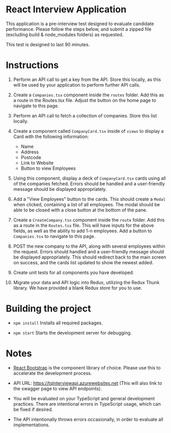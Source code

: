 # React Interview Application

This application is a pre-interview test designed to evaluate candidate performance. Please follow the steps below, and submit a zipped file (excluding build & node_modules folders) as requested.

This test is designed to last 90 minutes.

# Instructions

1. Perform an API call to get a key from the API. Store this locally, as this will be used by your application to perform further API calls.

2. Create a `Companies.tsx` component inside the `routes` folder. Add this as a route in the Routes.tsx file. Adjust the button on the home page to navigate to this page.

3. Perform an API call to fetch a collection of companies. Store this list locally.

4. Create a component called `CompanyCard.tsx` inside of `views` to display a Card with the following information:

   - Name
   - Address
   - Postcode
   - Link to Website
   - Button to view Employees

5. Using this component, display a deck of `CompanyCard.tsx` cards using all of the companies fetched. Errors should be handled and a user-friendly message should be displayed appropriately.

6. Add a "View Employees" button to the cards. This should create a `Modal` when clicked,
   containing a list of all employees. The modal should be able to be closed with a close button at the bottom of the pane.

7. Create a `CreateCompany.tsx` component inside the `route` folder. Add this as a route in the `Routes.tsx` file.
   This will have inputs for the above fields, as well as the ability to add 1-n employees. Add a button to `Companies.tsx` to navigate to this page.

8. POST the new company to the API, along with several employees within the request. Errors should handled and a user-friendly message should be displayed appropriately. This should redirect back to the main screen on success, and the cards list updated to show the newest added.

9. Create unit tests for all components you have developed.

10. Migrate your data and API logic into Redux, utilizing the Redux Thunk library. We have provided a blank Redux store for you to use.

# Building the project

- `npm install` Installs all required packages.

- `npm start` Starts the development server for debugging.

# Notes

- [React Bootstrap](https://react-bootstrap.github.io/components/alerts) is the component library of choice. Please use this to accelerate the development process.

- API URL: https://tqinterviewapi.azurewebsites.net (This will also link to the swagger page to view API endpoints).

- You will be evaluated on your TypeScript and general development practices. There are intentional errors in TypeScript usage, which can be fixed if desired.
- The API intentionally throws errors occasionally, in order to evaluate all implementations.
